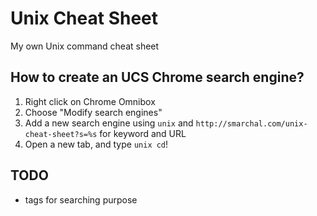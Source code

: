 Unix Cheat Sheet
================

My own Unix command cheat sheet

How to create an UCS Chrome search engine?
------------------------------------------

1. Right click on Chrome Omnibox
2. Choose "Modify search engines"
3. Add a new search engine using `unix` and `http://smarchal.com/unix-cheat-sheet?s=%s` for keyword and URL
4. Open a new tab, and type `unix cd`!

TODO
----

- tags for searching purpose

